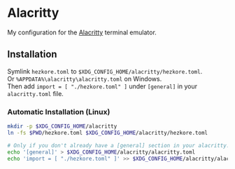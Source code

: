 # Alacritty

My configuration for the [Alacritty](https://alacritty.org) terminal emulator.

## Installation

Symlink `hezkore.toml` to `$XDG_CONFIG_HOME/alacritty/hezkore.toml`.\
Or `%APPDATA%\alacritty\alacritty.toml` on Windows.\
Then add `import = [ "./hezkore.toml" ]` under `[general]` in your `alacritty.toml` file.

### Automatic Installation (Linux)

```bash
mkdir -p $XDG_CONFIG_HOME/alacritty
ln -fs $PWD/hezkore.toml $XDG_CONFIG_HOME/alacritty/hezkore.toml

# Only if you don't already have a [general] section in your alacritty.toml
echo '[general]' > $XDG_CONFIG_HOME/alacritty/alacritty.toml
echo 'import = [ "./hezkore.toml" ]' >> $XDG_CONFIG_HOME/alacritty/alacritty.toml
```
